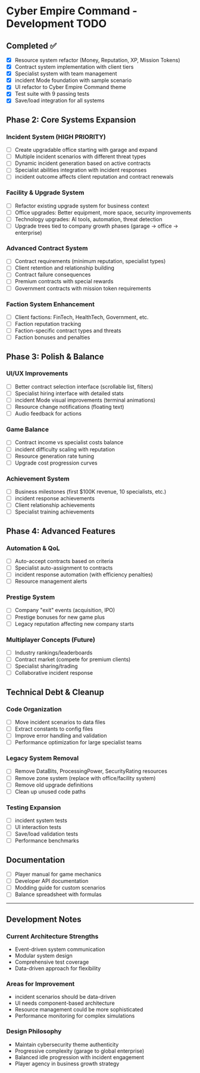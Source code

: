 # Cyber Empire Command - Development TODO

## Completed ✅
- [x] Resource system refactor (Money, Reputation, XP, Mission Tokens)
- [x] Contract system implementation with client tiers
- [x] Specialist system with team management
- [x] incident Mode foundation with sample scenario
- [x] UI refactor to Cyber Empire Command theme
- [x] Test suite with 9 passing tests
- [x] Save/load integration for all systems

## Phase 2: Core Systems Expansion

### Incident System (HIGH PRIORITY)
- [ ] Create upgradable office starting with garage and expand
- [ ] Multiple incident scenarios with different threat types
- [ ] Dynamic incident generation based on active contracts
- [ ] Specialist abilities integration with incident responses
- [ ] incident outcome affects client reputation and contract renewals

### Facility & Upgrade System 
- [ ] Refactor existing upgrade system for business context
- [ ] Office upgrades: Better equipment, more space, security improvements
- [ ] Technology upgrades: AI tools, automation, threat detection
- [ ] Upgrade trees tied to company growth phases (garage → office → enterprise)

### Advanced Contract System
- [ ] Contract requirements (minimum reputation, specialist types)
- [ ] Client retention and relationship building
- [ ] Contract failure consequences
- [ ] Premium contracts with special rewards
- [ ] Government contracts with mission token requirements

### Faction System Enhancement
- [ ] Client factions: FinTech, HealthTech, Government, etc.
- [ ] Faction reputation tracking
- [ ] Faction-specific contract types and threats
- [ ] Faction bonuses and penalties

## Phase 3: Polish & Balance

### UI/UX Improvements
- [ ] Better contract selection interface (scrollable list, filters)
- [ ] Specialist hiring interface with detailed stats
- [ ] incident Mode visual improvements (terminal animations)
- [ ] Resource change notifications (floating text)
- [ ] Audio feedback for actions

### Game Balance
- [ ] Contract income vs specialist costs balance
- [ ] incident difficulty scaling with reputation
- [ ] Resource generation rate tuning
- [ ] Upgrade cost progression curves

### Achievement System
- [ ] Business milestones (first $100K revenue, 10 specialists, etc.)
- [ ] incident response achievements
- [ ] Client relationship achievements
- [ ] Specialist training achievements

## Phase 4: Advanced Features

### Automation & QoL
- [ ] Auto-accept contracts based on criteria
- [ ] Specialist auto-assignment to contracts
- [ ] incident response automation (with efficiency penalties)
- [ ] Resource management alerts

### Prestige System
- [ ] Company "exit" events (acquisition, IPO)
- [ ] Prestige bonuses for new game plus
- [ ] Legacy reputation affecting new company starts

### Multiplayer Concepts (Future)
- [ ] Industry rankings/leaderboards
- [ ] Contract market (compete for premium clients)
- [ ] Specialist sharing/trading
- [ ] Collaborative incident response

## Technical Debt & Cleanup

### Code Organization
- [ ] Move incident scenarios to data files
- [ ] Extract constants to config files
- [ ] Improve error handling and validation
- [ ] Performance optimization for large specialist teams

### Legacy System Removal
- [ ] Remove DataBits, ProcessingPower, SecurityRating resources
- [ ] Remove zone system (replace with office/facility system)
- [ ] Remove old upgrade definitions
- [ ] Clean up unused code paths

### Testing Expansion
- [ ] incident system tests
- [ ] UI interaction tests
- [ ] Save/load validation tests
- [ ] Performance benchmarks

## Documentation
- [ ] Player manual for game mechanics
- [ ] Developer API documentation
- [ ] Modding guide for custom scenarios
- [ ] Balance spreadsheet with formulas

---

## Development Notes

### Current Architecture Strengths
- Event-driven system communication
- Modular system design
- Comprehensive test coverage
- Data-driven approach for flexibility

### Areas for Improvement
- incident scenarios should be data-driven
- UI needs component-based architecture
- Resource management could be more sophisticated
- Performance monitoring for complex simulations

### Design Philosophy
- Maintain cybersecurity theme authenticity
- Progressive complexity (garage to global enterprise)
- Balanced idle progression with incident engagement
- Player agency in business growth strategy
